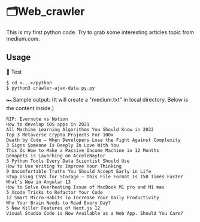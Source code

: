 # 🗂️Web_crawler
This is my first python code. Try to grab some interesting articles topic from medium.com.

## Usage
🚀 Test 
```
$ cd <...>/python
$ python3 crawler-ajax-data.py.py
```

🏎️Sample output: (It will create a "medium.txt" in local directory. Below is the content inside.)
```
RIP: Evernote vs Notion
How to develop iOS apps in 2021
All Machine Learning Algorithms You Should Know in 2022
Top 3 Metaverse Crypto Projects For 100x
Death by Code — When Developers Lose the Fight Against Complexity
3 Signs Someone Is Deeply In Love With You
This Is How to Make a Passive Income Machine in 12 Months
Genopets is Launching on AcceleRaytor
3 Python Tools Every Data Scientist Should Use
How to Use Writing to Improve Your Thinking
9 Uncomfortable Truths You Should Accept Early in Life
Stop Using CSVs for Storage — This File Format Is 150 Times Faster
What’s New in Angular 13
How to Solve Overheating Issue of MacBook M1 pro and M1 max
5 Xcode Tricks to Refactor Your Code
12 Smart Micro-Habits To Increase Your Daily Productivity
Why Your Brain Needs to Read Every Day?
5 New Killer Features of Next.js 12
Visual Studio Code is Now Available as a Web App. Should You Care?
```
